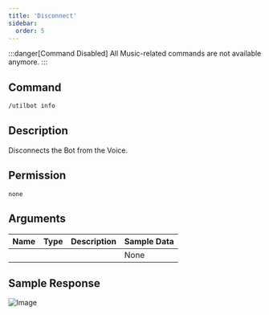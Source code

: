 ```yaml
---
title: 'Disconnect'
sidebar:
  order: 5
---
```


:::danger[Command Disabled]
All Music-related commands are not available anymore.
:::

## Command

```txt
/utilbot info
```

## Description

Disconnects the Bot from the Voice.

## Permission

`none`

## Arguments

| Name | Type | Description | Sample Data |
| ---- | ---- | ----------- | ----------- |
|  |  |  | None |

## Sample Response

![Image](https://cdn.utilbot.co/Discord_BYyE14gOvM.png)
